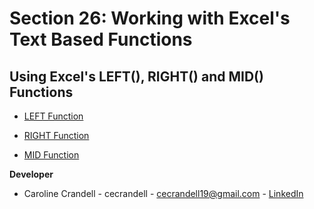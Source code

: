 # Section 26: Working with Excel's Text Based Functions

## Using Excel's LEFT(), RIGHT() and MID() Functions

- [LEFT Function](https://support.microsoft.com/en-us/office/left-leftb-functions-9203d2d2-7960-479b-84c6-1ea52b99640c)

- [RIGHT Function](https://support.microsoft.com/en-us/office/right-rightb-functions-240267ee-9afa-4639-a02b-f19e1786cf2f)

- [MID Function](https://support.microsoft.com/en-gb/office/mid-function-2eba57be-0c05-4bdc-bf81-5ecf4421eb8as)

**Developer**

- Caroline Crandell - cecrandell - cecrandell19@gmail.com - [LinkedIn](https://www.linkedin.com/in/carolinecrandell/)
